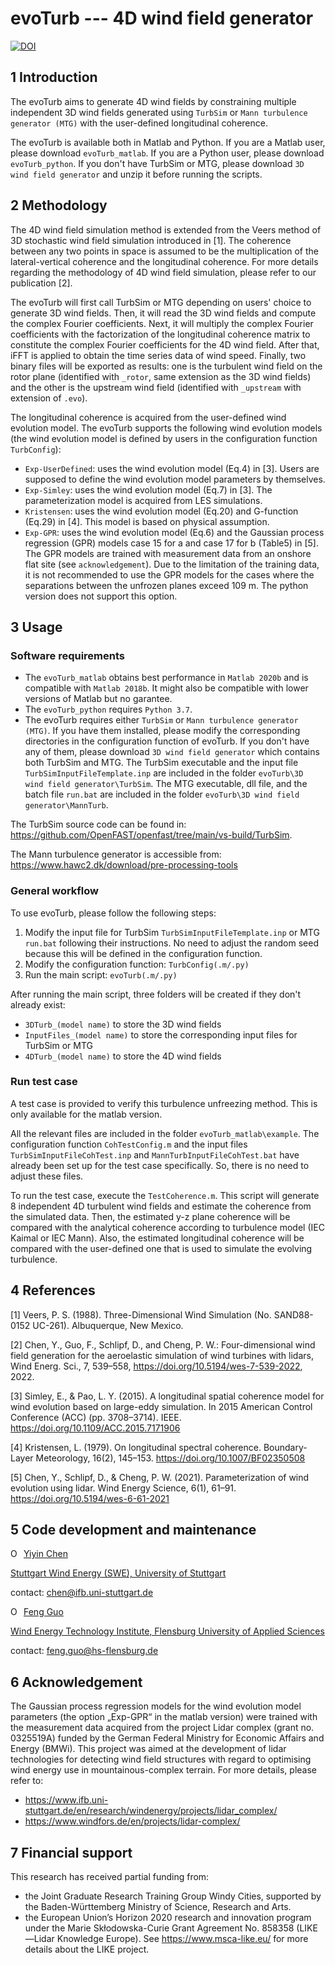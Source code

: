 # evoTurb --- 4D wind field generator

[![DOI](https://zenodo.org/badge/DOI/10.5281/zenodo.5028595.svg)](https://doi.org/10.5281/zenodo.5028595)

## 1 Introduction

The evoTurb aims to generate 4D wind fields by constraining multiple independent 3D wind fields generated using `TurbSim` or `Mann turbulence generator (MTG)` with the user-defined longitudinal coherence. 

The evoTurb is available both in Matlab and Python. If you are a Matlab user, please download `evoTurb_matlab`. If you are a Python user, please download `evoTurb_python`. If you don't have TurbSim or MTG, please download `3D wind field generator` and unzip it before running the scripts.

## 2 Methodology

The 4D wind field simulation method is extended from the Veers method of 3D stochastic wind field simulation introduced in [1]. The coherence between any two points in space is assumed to be the multiplication of the lateral-vertical coherence and the longitudinal coherence. For more details regarding the methodology of 4D wind field simulation, please refer to our publication [2].

The evoTurb will first call TurbSim or MTG depending on users' choice to generate 3D wind fields. Then, it will read the 3D wind fields and compute the complex Fourier coefficients. Next, it will multiply the complex Fourier coefficients with the factorization of the longitudinal coherence matrix to constitute the complex Fourier coefficients for the 4D wind field. After that, iFFT is applied to obtain the time series data of wind speed. Finally, two binary files will be exported as results: one is the turbulent wind field on the rotor plane (identified with `_rotor`, same extension as the 3D wind fields) and the other is the upstream wind field (identified with `_upstream` with extension of `.evo`). 

The longitudinal coherence is acquired from the user-defined wind evolution model. The evoTurb supports the following wind evolution models (the wind evolution model is defined by users in the configuration function `TurbConfig`):
- `Exp-UserDefined`: uses the wind evolution model (Eq.4) in [3]. Users are supposed to define the wind evolution model parameters by themselves.
- `Exp-Simley`: uses the wind evolution model (Eq.7) in [3]. The parameterization model is acquired from LES simulations.
- `Kristensen`: uses the wind evolution model (Eq.20) and G-function (Eq.29) in [4]. This model is based on physical assumption.    
- `Exp-GPR`: uses the wind evolution model (Eq.6) and the Gaussian process regression (GPR) models case 15 for a and case 17 for b (Table5) in [5]. The GPR models are trained with measurement data from an onshore flat site (see `acknowledgement`). Due to the limitation of the training data, it is not recommended to use the GPR models for the cases where the separations between the unfrozen planes exceed 109 m. The python version does not support this option.

## 3 Usage

### Software requirements

- The `evoTurb_matlab` obtains best performance in `Matlab 2020b` and is compatible with `Matlab 2018b`. It might also be compatible with lower versions of Matlab but no garantee.
- The `evoTurb_python` requires `Python 3.7`.
- The evoTurb requires either `TurbSim` or `Mann turbulence generator (MTG)`. If you have them installed, please modify the corresponding directories in the configuration function of evoTurb. If you don't have any of them, please download `3D wind field generator` which contains both TurbSim and MTG. The TurbSim executable and the input file `TurbSimInputFileTemplate.inp` are included in the folder `evoTurb\3D wind field generator\TurbSim`. The MTG executable, dll file, and the batch file `run.bat` are included in the folder `evoTurb\3D wind field generator\MannTurb`. 

The TurbSim source code can be found in: https://github.com/OpenFAST/openfast/tree/main/vs-build/TurbSim. 

The Mann turbulence generator is accessible from: https://www.hawc2.dk/download/pre-processing-tools

### General workflow

To use evoTurb, please follow the following steps:
1. Modify the input file for TurbSim `TurbSimInputFileTemplate.inp` or MTG `run.bat` following their instructions. No need to adjust the random seed because this will be defined in the configuration function. 
2. Modify the configuration function: `TurbConfig(.m/.py)`
3. Run the main script: `evoTurb(.m/.py)`

After running the main script, three folders will be created if they don't already exist: 
- `3DTurb_(model name)` to store the 3D wind fields 
- `InputFiles_(model name)` to store the corresponding input files for TurbSim or MTG
- `4DTurb_(model name)` to store the 4D wind fields

### Run test case

A test case is provided to verify this turbulence unfreezing method. This is only available for the matlab version. 

All the relevant files are included in the folder `evoTurb_matlab\example`. The configuration function `CohTestConfig.m` and the input files  `TurbSimInputFileCohTest.inp` and `MannTurbInputFileCohTest.bat` have already been set up for the test case specifically. So, there is no need to adjust these files.

To run the test case, execute the `TestCoherence.m`. This script will generate 8 independent 4D turbulent wind fields and estimate the coherence from the simulated data. Then, the estimated y-z plane coherence will be compared with the analytical coherence according to turbulence model (IEC Kaimal or IEC Mann). Also, the estimated longitudinal coherence will be compared with the user-defined one that is used to simulate the evolving turbulence.

## 4 References

[1] Veers, P. S. (1988). Three-Dimensional Wind Simulation (No. SAND88-0152 UC-261). Albuquerque, New Mexico. 

[2] Chen, Y., Guo, F., Schlipf, D., and Cheng, P. W.: Four-dimensional wind field generation for the aeroelastic simulation of wind turbines with lidars, Wind Energ. Sci., 7, 539–558, https://doi.org/10.5194/wes-7-539-2022, 2022. 

[3] Simley, E., & Pao, L. Y. (2015). A longitudinal spatial coherence model for wind evolution based on large-eddy simulation. In 2015 American Control Conference (ACC) (pp. 3708–3714). IEEE. https://doi.org/10.1109/ACC.2015.7171906

[4] Kristensen, L. (1979). On longitudinal spectral coherence. Boundary-Layer Meteorology, 16(2), 145–153. https://doi.org/10.1007/BF02350508

[5] Chen, Y., Schlipf, D., & Cheng, P. W. (2021). Parameterization of wind evolution using lidar. Wind Energy Science, 6(1), 61–91. https://doi.org/10.5194/wes-6-61-2021

## 5 Code development and maintenance

</a></div><div itemscope itemtype="https://schema.org/Person"><a itemprop="sameAs" content="https://orcid.org/0000-0002-1343-0654" href="https://orcid.org/0000-0002-1343-0654" target="orcid.widget" rel="me noopener noreferrer" style="vertical-align:top;"><img src="https://orcid.org/sites/default/files/images/orcid_16x16.png" style="width:1em;margin-right:.5em;" alt="ORCID iD icon">Yiyin Chen</a></div>

[Stuttgart Wind Energy (SWE), University of Stuttgart](https://www.ifb.uni-stuttgart.de/en/institute/team/Chen-00003/)

contact: chen@ifb.uni-stuttgart.de

</a></div><div itemscope itemtype="https://schema.org/Person"><a itemprop="sameAs" content="https://orcid.org/0000-0003-3275-6243" href="https://orcid.org/0000-0003-3275-6243" target="orcid.widget" rel="me noopener noreferrer" style="vertical-align:top;"><img src="https://orcid.org/sites/default/files/images/orcid_16x16.png" style="width:1em;margin-right:.5em;" alt="ORCID iD icon">Feng Guo</a></div>

[Wind Energy Technology Institute, Flensburg University of Applied Sciences](https://hs-flensburg.de/hochschule/personen/guo)

contact: feng.guo@hs-flensburg.de

## 6 Acknowledgement
The Gaussian process regression models for the wind evolution model parameters (the option „Exp-GPR“ in the matlab version) were trained with the measurement data acquired from the project Lidar complex (grant no. 0325519A) funded by the German Federal Ministry for Economic Affairs and Energy (BMWi). This project was aimed at the development of lidar technologies for detecting wind field structures with regard to optimising wind energy use in mountainous-complex terrain. For more details, please refer to:
- https://www.ifb.uni-stuttgart.de/en/research/windenergy/projects/lidar_complex/
- https://www.windfors.de/en/projects/lidar-complex/

## 7 Financial support

This research has received partial funding from: 
- the Joint Graduate Research Training Group Windy Cities, supported by the Baden-Württemberg Ministry of Science, Research and Arts.
- the European Union’s Horizon 2020 research and innovation program under the Marie Skłodowska-Curie Grant Agreement No. 858358 (LIKE—Lidar Knowledge Europe). See https://www.msca-like.eu/ for more details about the LIKE project.



